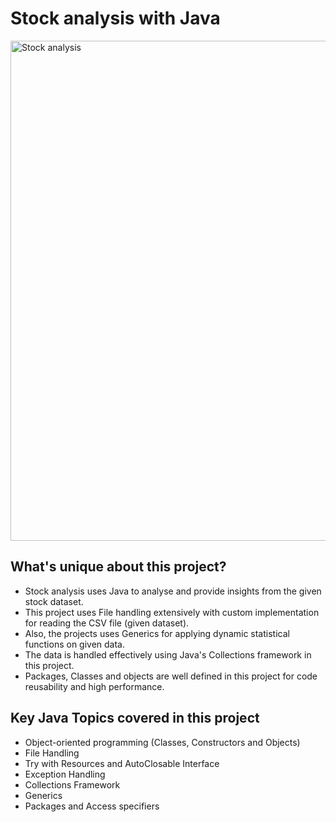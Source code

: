 # Stock analysis with Java

<p>
<img src="https://raw.githubusercontent.com/AswinBarath/stock-analysis/master/assets/Stock%20analysis.png" alt="Stock analysis" width="800px"/>
</p>

## What's unique about this project?

- Stock analysis uses Java to analyse and provide insights from the given stock dataset.
- This project uses File handling extensively with custom implementation for reading the CSV file (given dataset).
- Also, the projects uses Generics for applying dynamic statistical functions on given data.
- The data is handled effectively using Java's Collections framework in this project.
- Packages, Classes and objects are well defined in this project for code reusability and high performance.

## Key Java Topics covered in this project

- Object-oriented programming (Classes, Constructors and Objects)
- File Handling 
- Try with Resources and AutoClosable Interface
- Exception Handling
- Collections Framework
- Generics
- Packages and Access specifiers